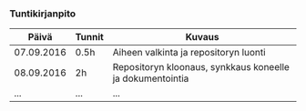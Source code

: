 ### Tuntikirjanpito
Päivä | Tunnit | Kuvaus
--------------- | ----- | ------
07.09.2016 | 0.5h | Aiheen valkinta ja repositoryn luonti
08.09.2016 | 2h | Repositoryn kloonaus, synkkaus koneelle ja dokumentointia
... | ... | ...

